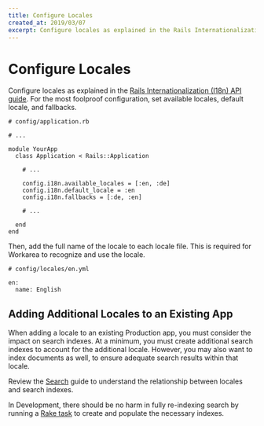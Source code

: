 ```yaml
---
title: Configure Locales
created_at: 2019/03/07
excerpt: Configure locales as explained in the Rails Internationalization (I18n) API guide. For the most foolproof configuration, set available locales, default locale, and fallbacks.
---
```


# Configure Locales

Configure locales as explained in the [Rails Internationalization (I18n) API guide](http://guides.rubyonrails.org/i18n.html). For the most foolproof configuration, set available locales, default locale, and fallbacks.

```
# config/application.rb

# ...

module YourApp
  class Application < Rails::Application

    # ...

    config.i18n.available_locales = [:en, :de]
    config.i18n.default_locale = :en
    config.i18n.fallbacks = [:de, :en]

    # ...

  end
end
```

Then, add the full name of the locale to each locale file. This is required for Workarea to recognize and use the locale.

```
# config/locales/en.yml

en:
  name: English
```

## Adding Additional Locales to an Existing App

When adding a locale to an existing Production app, you must consider the impact on search indexes. At a minimum, you must create additional search indexes to account for the additional locale. However, you may also want to index documents as well, to ensure adequate search results within that locale.

Review the [Search](/articles/searching.html) guide to understand the relationship between locales and search indexes.

In Development, there should be no harm in fully re-indexing search by running a [Rake task](/articles/searching.html#rake-tasks) to create and populate the necessary indexes.
